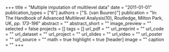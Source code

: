 +++
title = "Multiple imputation of multilevel data"
date = "2011-01-01"
publication_types = ["6"]
authors = ["S. {van Buuren}"]
publication = "In: The Handbook of Advanced Multilevel Analysis(10), Routledge, Milton Park, UK, _pp. 173-196_"
abstract = ""
abstract_short = ""
image_preview = ""
selected = false
projects = []
tags = []
url_pdf = ""
url_preprint = ""
url_code = ""
url_dataset = ""
url_project = ""
url_slides = ""
url_video = ""
url_poster = ""
url_source = ""
math = true
highlight = true
[header]
image = ""
caption = ""
+++
